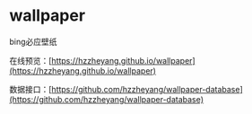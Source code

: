 # wallpaper

bing必应壁纸

在线预览：[https://hzzheyang.github.io/wallpaper](https://hzzheyang.github.io/wallpaper)

数据接口：[https://github.com/hzzheyang/wallpaper-database](https://github.com/hzzheyang/wallpaper-database)
